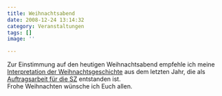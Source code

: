 ```yaml
---
title: Weihnachtsabend
date: 2008-12-24 13:14:32
category: Veranstaltungen
tags: []
image: ''

---
```


Zur Einstimmung auf den heutigen Weihnachtsabend empfehle ich meine [Interpretation der Weihnachtsgeschichte](http://www.misantropolis.de/wp-content/uploads/2008/05/misanthrop_-_weihnachtsgeschichte.mp3) aus dem letzten Jahr, die als [Auftragsarbeit für die SZ](http://www.misantropolis.de/wp-content/uploads/2008/05/misanthrop_-_weihnachtsgeschichte.pdf) entstanden ist.  
Frohe Weihnachten wünsche ich Euch allen.
